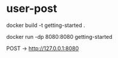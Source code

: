 # user-post

docker build -t getting-started .

docker run -dp 8080:8080 getting-started


POST -> http://127.0.0.1:8080
